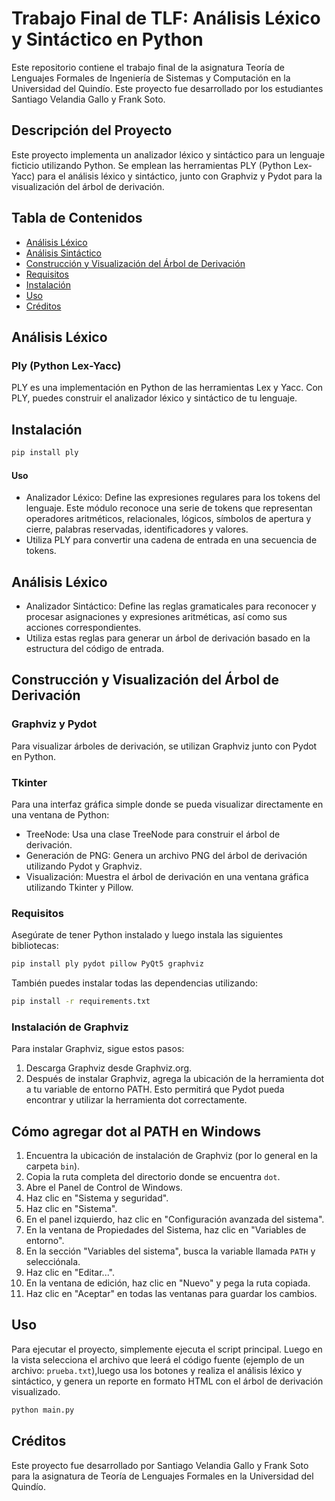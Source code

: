 # Trabajo Final de TLF: Análisis Léxico y Sintáctico en Python

Este repositorio contiene el trabajo final de la asignatura Teoría de Lenguajes Formales de Ingeniería de Sistemas y Computación en la Universidad del Quindío. Este proyecto fue desarrollado por los estudiantes Santiago Velandia Gallo y Frank Soto.

## Descripción del Proyecto

Este proyecto implementa un analizador léxico y sintáctico para un lenguaje ficticio utilizando Python. Se emplean las herramientas PLY (Python Lex-Yacc) para el análisis léxico y sintáctico, junto con Graphviz y Pydot para la visualización del árbol de derivación.

## Tabla de Contenidos

- [Análisis Léxico](#análisis-léxico)
- [Análisis Sintáctico](#análisis-sintáctico)
- [Construcción y Visualización del Árbol de Derivación](#construcción-y-visualización-del-árbol-de-derivación)
- [Requisitos](#requisitos)
- [Instalación](#instalación)
- [Uso](#uso)
- [Créditos](#créditos)

## Análisis Léxico

### Ply (Python Lex-Yacc)

PLY es una implementación en Python de las herramientas Lex y Yacc. Con PLY, puedes construir el analizador léxico y sintáctico de tu lenguaje.

## Instalación
```bash
pip install ply
```
#### Uso
- Analizador Léxico: Define las expresiones regulares para los tokens del lenguaje. Este módulo reconoce una serie de tokens que representan operadores aritméticos, relacionales, lógicos, símbolos de apertura y cierre, palabras reservadas, identificadores y valores.
- Utiliza PLY para convertir una cadena de entrada en una secuencia de tokens.

## Análisis Léxico
- Analizador Sintáctico: Define las reglas gramaticales para reconocer y procesar asignaciones y expresiones aritméticas, así como sus acciones correspondientes.
- Utiliza estas reglas para generar un árbol de derivación basado en la estructura del código de entrada.

## Construcción y Visualización del Árbol de Derivación
### Graphviz y Pydot
Para visualizar árboles de derivación, se utilizan Graphviz junto con Pydot en Python.
### Tkinter
Para una interfaz gráfica simple donde se pueda visualizar directamente en una ventana de Python:

- TreeNode: Usa una clase TreeNode para construir el árbol de derivación.
- Generación de PNG: Genera un archivo PNG del árbol de derivación utilizando Pydot y Graphviz.
- Visualización: Muestra el árbol de derivación en una ventana gráfica utilizando Tkinter y Pillow.

### Requisitos
Asegúrate de tener Python instalado y luego instala las siguientes bibliotecas:
```bash
pip install ply pydot pillow PyQt5 graphviz
```
También puedes instalar todas las dependencias utilizando:
```bash
pip install -r requirements.txt
```
### Instalación de Graphviz
Para instalar Graphviz, sigue estos pasos:

1. Descarga Graphviz desde Graphviz.org.
2. Después de instalar Graphviz, agrega la ubicación de la herramienta dot a tu variable de entorno PATH. Esto permitirá que Pydot pueda encontrar y utilizar la herramienta dot correctamente.

## Cómo agregar dot al PATH en Windows

1. Encuentra la ubicación de instalación de Graphviz (por lo general en la carpeta `bin`).
2. Copia la ruta completa del directorio donde se encuentra `dot`.
3. Abre el Panel de Control de Windows.
4. Haz clic en "Sistema y seguridad".
5. Haz clic en "Sistema".
6. En el panel izquierdo, haz clic en "Configuración avanzada del sistema".
7. En la ventana de Propiedades del Sistema, haz clic en "Variables de entorno".
8. En la sección "Variables del sistema", busca la variable llamada `PATH` y selecciónala.
9. Haz clic en "Editar...".
10. En la ventana de edición, haz clic en "Nuevo" y pega la ruta copiada.
11. Haz clic en "Aceptar" en todas las ventanas para guardar los cambios.

## Uso

Para ejecutar el proyecto, simplemente ejecuta el script principal. Luego en la vista selecciona el archivo que leerá el código fuente (ejemplo de un archivo: `prueba.txt`),luego usa los botones y realiza el análisis léxico y sintáctico, y genera un reporte en formato HTML con el árbol de derivación visualizado.
```bash
python main.py
```
## Créditos
Este proyecto fue desarrollado por Santiago Velandia Gallo y Frank Soto para la asignatura de Teoría de Lenguajes Formales en la Universidad del Quindío.
